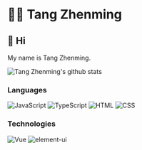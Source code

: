 # 👨‍💻 Tang Zhenming

## 👋 Hi

My name is Tang Zhenming.

![Tang Zhenming's github stats](https://github-readme-stats.vercel.app/api?username=tangzhenming&theme=tokyonight&count_private=true)

### Languages

![JavaScript](https://img.shields.io/badge/-JavaScript-blue)
![TypeScript](https://img.shields.io/badge/-TypeScript-blue)
![HTML](https://img.shields.io/badge/-HTML-red)
![CSS](https://img.shields.io/badge/-CSS-blue)

### Technologies

![Vue](https://img.shields.io/badge/-Vue-brightgreen)
![element-ui](https://img.shields.io/badge/-element--ui-brightgreen)


<!--
**tangzhenming/tangzhenming** is a ✨ _special_ ✨ repository because its `README.md` (this file) appears on your GitHub profile.

Here are some ideas to get you started:

- 🔭 I’m currently working on ...
- 🌱 I’m currently learning ...
- 👯 I’m looking to collaborate on ...
- 🤔 I’m looking for help with ...
- 💬 Ask me about ...
- 📫 How to reach me: ...
- 😄 Pronouns: ...
- ⚡ Fun fact: ...
-->

